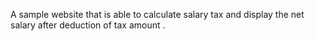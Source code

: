 A sample website that is able to calculate salary tax and display the net salary after deduction of tax amount .
